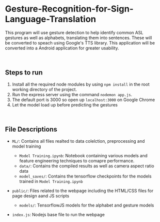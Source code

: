 # Gesture-Recognition-for-Sign-Language-Translation
This program will use gesture detection to help identify common ASL gestures as well as alphabets, translating them into sentences. These will be converted to speach using Google's TTS library. This application will be converted into a Android application for greater usability.


<br>

## Steps to run

1. Install all the required node modules by using `npm install` in the root working directory of the project.
2. Run the express server using the command `nodemon app.js`.
3. The default port is 3000 so open up `localhost:3000` on Google Chrome
4. Let the model load up before predicting the gestures


<br>

## File Descriptions

- `ML/`: Contains all files realted to data colelction, preprocessing and model training
  - `Model Training.ipynb`: Notebook containing various models and feature engineering techniques to comapre performance.
  - `data/`: Contains the compiled results as well as camera aspect ratio data
  - `model_saves/`: Contains the tensorflow checkpoints for the models trained in `Model Training.ipynb`

- `public/`: Files related to the webpage including the HTML/CSS files for page design aand JS scripts
  - `models/`: TensorflowJS models for the alphabet and gesture models 
 
- `index.js`: Nodejs base file to run the webpage


<br> 



